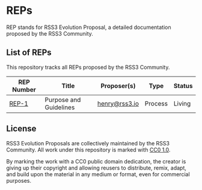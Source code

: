 # REPs

REP stands for RSS3 Evolution Proposal, a detailed documentation proposed by the RSS3 Community.

## List of REPs

This repository tracks all REPs proposed by the RSS3 Community.

| REP Number               | Title                  | Proposer(s)     | Type    | Status |
| ------------------------ | ---------------------- | --------------- | ------- | ------ |
| [REP-1](./REPs/REP-1.md) | Purpose and Guidelines | <henry@rss3.io> | Process | Living |

## License

RSS3 Evolution Proposals are collectively maintained by the RSS3 Community. All work under this repository is marked with [CC0 1.0](./LICENSE).

By marking the work with a CC0 public domain dedication, the creator is giving up their copyright and allowing reusers to distribute, remix, adapt, and build upon the material in any medium or format, even for commercial purposes.
